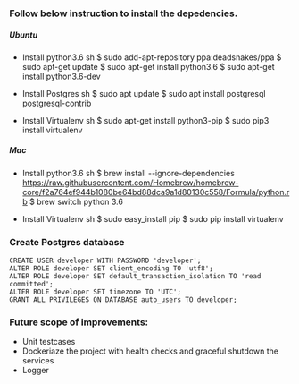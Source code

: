 ### Follow below instruction to install the depedencies.

##### Ubuntu

- Install python3.6
	sh
	$ sudo add-apt-repository ppa:deadsnakes/ppa
    $ sudo apt-get update
	$ sudo apt-get install python3.6
    $ sudo apt-get install python3.6-dev

- Install Postgres
    sh 
    $ sudo apt update
    $ sudo apt install postgresql postgresql-contrib
	
- Install Virtualenv
	sh
	$ sudo apt-get install python3-pip
	$ sudo pip3 install virtualenv 
	

##### Mac
- Install python3.6
	sh
	$  brew install --ignore-dependencies https://raw.githubusercontent.com/Homebrew/homebrew-core/f2a764ef944b1080be64bd88dca9a1d80130c558/Formula/python.rb
    $  brew switch python 3.6
	

- Install Virtualenv
	sh
	$ sudo easy_install pip
	$ sudo pip install virtualenv

### Create Postgres database
```CREATE DATABASE auto_users;
CREATE USER developer WITH PASSWORD 'developer';
ALTER ROLE developer SET client_encoding TO 'utf8';
ALTER ROLE developer SET default_transaction_isolation TO 'read committed';
ALTER ROLE developer SET timezone TO 'UTC';
GRANT ALL PRIVILEGES ON DATABASE auto_users TO developer;
```


### Future scope of improvements:

- Unit testcases
- Dockeriaze the project with health checks and graceful shutdown the services
- Logger 
